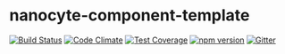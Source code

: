 # nanocyte-component-template

[![Build Status](https://travis-ci.org/octoblu/nanocyte-component-template.svg?branch=master)](https://travis-ci.org/octoblu/nanocyte-component-template)
[![Code Climate](https://codeclimate.com/github/octoblu/nanocyte-component-template/badges/gpa.svg)](https://codeclimate.com/github/octoblu/nanocyte-component-template)
[![Test Coverage](https://codeclimate.com/github/octoblu/nanocyte-component-template/badges/coverage.svg)](https://codeclimate.com/github/octoblu/nanocyte-component-template)
[![npm version](https://badge.fury.io/js/nanocyte-component-template.svg)](http://badge.fury.io/js/nanocyte-component-template)
[![Gitter](https://badges.gitter.im/octoblu/help.svg)](https://gitter.im/octoblu/help)
